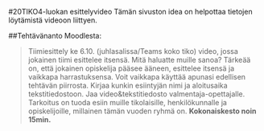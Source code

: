 #20TIKO4-luokan esittelyvideo
Tämän sivuston idea on helpottaa tietojen löytämistä videoon liittyen.

##Tehtävänanto
Moodlesta:
> Tiimiesittely ke 6.10. (juhlasalissa/Teams koko tiko) video, jossa jokainen tiimi esittelee itsensä.
> Mitä haluatte muille sanoa?
> Tärkeää on, että jokainen opiskelija pääsee ääneen, esittelee itsensä ja vaikkapa harrastuksensa. Voit vaikkapa käyttää apunasi edellisen tehtävän piirrosta.
> Kirjaa kunkin esiintyjän nimi ja aloitusaika tekstitiedostoon. Jaa video&tekstitiedosto valmentaja-opettajalle.
> Tarkoitus on tuoda esiin muille tikolaisille, henkilökunnalle ja opiskelijoille, millainen tämän vuoden ryhmä on.
> **Kokonaiskesto noin 15min.**


